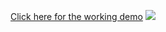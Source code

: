 [Click here for the  working demo](https://brandonyuh.me/ApiRecipes/)
![](https://brandonyuh.me/portfolio/dinner.png)
